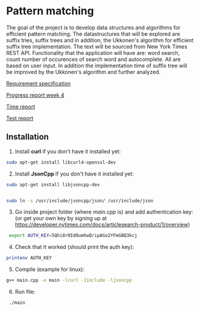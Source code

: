
# Pattern matching 

The goal of the project is to develop data structures and algorithms for efficient pattern matching. The datastructures that will be explored are suffix tries, suffix trees and in addition, the Ukkonen's algorithm for efficient suffix tree implementation. The text will be sourced from New York Times REST API. Functionality that the application will have are: word search, count number of occurences of search word and autocomplete. All are based on user input. In addition the implementation time of suffix tree will be improved by the Ukkonen's algorithm and further analyzed.



[Requirement specification](https://github.com/r-elsa/treecomparison/blob/master/documentation/requirements.md)

[Progress report week 4](https://github.com/r-elsa/treecomparison/blob/master/documentation/progress_reports/week4.md)

[Time report](https://github.com/r-elsa/pattern-matching/blob/master/documentation/progress_reports/time_report.md)

[Test report](https://github.com/r-elsa/pattern-matching/blob/master/documentation/test_report.md)



## Installation

1. Install **curl** if you don't have it installed yet:

```bash
sudo apt-get install libcurl4-openssl-dev
```


2. Install **JsonCpp** if you don't have it installed yet:

```bash
sudo apt-get install libjsoncpp-dev

```
```bash

sudo ln -s /usr/include/jsoncpp/json/ /usr/include/json
```


3. Go inside project folder (where *main.cpp* is) and add authentication key:
(or get your own key by signing up at https://developer.nytimes.com/docs/articlesearch-product/1/overview)

```bash
 export AUTH_KEY=5Qhi8r0Id0umhwQripAGo2YFmGBQ3kcj

```


4. Check that it worked (should print the auth key):

```bash
printenv AUTH_KEY

```


5. Compile (example for linux):

```bash
g++ main.cpp -o main -lcurl -Iinclude -ljsoncpp
```


6. Run file:

```bash
 ./main
```

